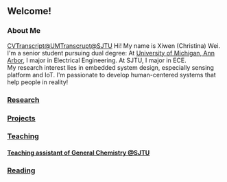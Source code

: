 ## Welcome!

### About Me 
[CV]()[Transcript@UM]()[Transcrupt@SJTU]()
Hi! My name is Xiwen (Christina) Wei. \
I'm a senior student pursuing dual degree: At [University of Michigan, Ann Arbor](https://eecs.engin.umich.edu/), I major in Electrical Engineering. At SJTU, I major in ECE. \
My research interest lies in embedded system design, especially sensing platform and IoT. I'm passionate to develop human-centered systems that help people in reality!
### [Research](research.md)

### [Projects](projects.md)

### [Teaching](teaching.md)
#### [Teaching assistant of General Chemistry @SJTU](https://github.com/Christina200/VC210-Recitation-Class)

### [Reading](reading.md)

